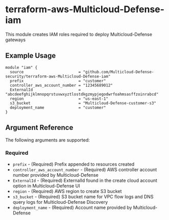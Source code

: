 # terraform-aws-Multicloud-Defense-iam
This module creates IAM roles required to deploy Multicloud-Defense gateways

## Example Usage
```hcl
module "iam" {
  source                        = "github.com/Multicloud-Defense-security/terraform-aws-Multicloud-Defense-iam"
  prefix                        = "customer"
  controller_aws_account_number = "12345689012"
  ExternalId                    = "abcdeefghijklmnopqrstuvwxyztlostdkgzmypjegodwrfoahmsasffzoinrabcd"
  region                        = "us-east-1"
  s3_bucket                     = "Multicloud-Defense-customer-s3"
  deployment_name               = "customer"
}
```

## Argument Reference

The following arguments are supported:
### Required
* `prefix` - (Required) Prefix appended to resources created
* `controller_aws_account_number` - (Required) AWS controller account number provided by Multicloud-Defense
* `ExternalId` - (Required) ExternalId found in the create cloud account option in Multicloud-Defense UI
* `region` - (Required) AWS region to create S3 bucket
* `s3_bucket` - (Required) S3 bucket name for VPC flow logs and DNS query logs for Multicloud-Defense Discovery
* `deployment_name` - (Required) Account name provided by Multicloud-Defense
